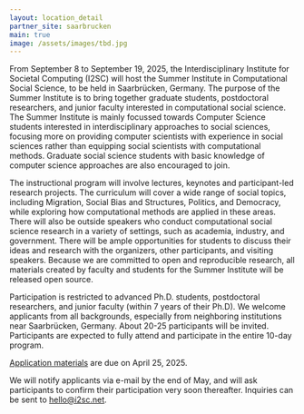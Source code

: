 ```yaml
---
layout: location_detail
partner_site: saarbrucken
main: true
image: /assets/images/tbd.jpg
---
```


[//]: # (ORGANIZERS: Update the info to match your location. Add a site image to /assets/images/ and update the placeholder URL above to match it. See _data/2025/Saarbrücken for yml files that control the header content, location info on general sites page, people lists, and sidebar.)

From September 8 to September 19, 2025, the Interdisciplinary Institute for Societal Computing (I2SC) will host the Summer Institute in Computational Social Science, to be held in Saarbrücken, Germany. The purpose of the Summer Institute is to bring together graduate students, postdoctoral researchers, and junior faculty interested in computational social science. The Summer Institute is mainly focussed towards Computer Science students interested in interdisciplinary approaches to social sciences, focusing more on providing computer scientists with experience in social sciences rather than equipping social scientists with computational methods. Graduate social science students with basic knowledge of computer science approaches are also encouraged to join.

The instructional program will involve lectures, keynotes and participant-led research projects. The curriculum will cover a wide range of social topics, including Migration, Social Bias and Structures, Politics, and Democracy, while exploring how computational methods are applied in these areas. There will also be outside speakers who conduct computational social science research in a variety of settings, such as academia, industry, and government. There will be ample opportunities for students to discuss their ideas and research with the organizers, other participants, and visiting speakers. Because we are committed to open and reproducible research, all materials created by faculty and students for the Summer Institute will be released open source.

Participation is restricted to advanced Ph.D. students, postdoctoral researchers, and junior faculty (within 7 years of their Ph.D). We welcome applicants from all backgrounds, especially from neighboring institutions near Saarbrücken, Germany. About 20-25 participants will be invited. Participants are expected to fully attend and participate in the entire 10-day program.

[Application materials](https://docs.google.com/forms/d/e/1FAIpQLScOljegPItTl8KqAcXedaD9aQEf4ULm29Us8ieehRwWlKssNA/viewform) are due on April  25, 2025.

We will notify applicants via e-mail by the end of May, and will ask participants to confirm their participation very soon thereafter. Inquiries can be sent to hello@i2sc.net.


[//]: # (ORGANIZERS: feel free to add a link to your application materials or your SICSS apply page above.)
